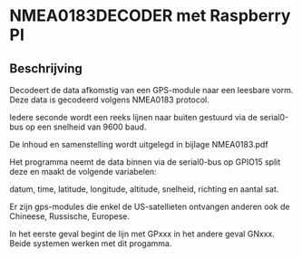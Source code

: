 # NMEA0183DECODER met Raspberry PI
## Beschrijving
Decodeert de data afkomstig van een GPS-module naar een leesbare vorm. Deze data is gecodeerd volgens NMEA0183 protocol.

Iedere seconde wordt een reeks lijnen naar buiten gestuurd via de serial0-bus op een snelheid van 9600 baud.

De inhoud en samenstelling wordt uitgelegd in bijlage NMEA0183.pdf

Het programma neemt de data binnen via de serial0-bus op GPIO15 split deze en maakt de volgende variabelen: 

datum, time, latitude, longitude, altitude, snelheid, richting en aantal sat.

Er zijn gps-modules die enkel de US-satellieten ontvangen anderen ook de Chineese, Russische, Europese.

In het eerste geval begint de lijn met GPxxx in het andere geval GNxxx. Beide systemen werken met dit progamma.















